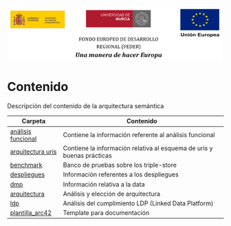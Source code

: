 ![](/arquitectura/integracion/resources/logos_feder.png)

# Contenido

Descripción del contenido de la arquitectura semántica

| Carpeta                                                                                                                                                             | Contenido                                                              |
| ------------------------------------------------------------------------------------------------------------------------------------------------------------------- | ---------------------------------------------------------------------- |
| [análisis funcional](https://git.izertis.com/universidaddemurcia/semantmurc/asio-docs/-/tree/develop/hito_2/arquitectura/arquitectura_semantica/analisis_funcional) | Contiene la información referente al análisis funcional                |
| [arquitectura uris](https://git.izertis.com/universidaddemurcia/semantmurc/asio-docs/-/tree/develop/hito_2/arquitectura/arquitectura_semantica/arquitectura_uris)   | Contiene la información relativa al esquema de uris y buenas prácticas |
| [benchmark](https://git.izertis.com/universidaddemurcia/semantmurc/asio-docs/-/tree/develop/hito_2/arquitectura/arquitectura_semantica/benchmark)                   | Banco de pruebas sobre los triple-store                                |
| [despliegues](https://git.izertis.com/universidaddemurcia/semantmurc/asio-docs/-/tree/develop/hito_2/arquitectura/arquitectura_semantica/despliegues)               | Información referentes a los despliegues                               |
| [dmp](https://git.izertis.com/universidaddemurcia/semantmurc/asio-docs/-/tree/develop/hito_2/arquitectura/arquitectura_semantica/dmp)                               | Información relativa a la data                                         |
| [arquitectura](https://git.izertis.com/universidaddemurcia/semantmurc/asio-docs/-/tree/develop/hito_2/arquitectura/arquitectura_semantica/documento_arquitectura)   | Análisis y elección de arquitectura                                    |
| [ldp](https://git.izertis.com/universidaddemurcia/semantmurc/asio-docs/-/tree/develop/hito_2/arquitectura/arquitectura_semantica/ldp)                               | Análisis del cumplimiento LDP (Linked Data Platform)                   |
| [plantilla_arc42](https://git.izertis.com/universidaddemurcia/semantmurc/asio-docs/-/tree/develop/hito_2/arquitectura/arquitectura_semantica/plantilla_arc42)       | Template para documentación                                            |
